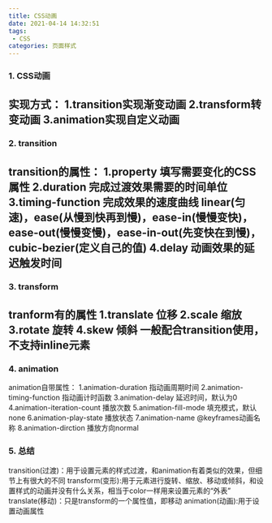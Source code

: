 ```yaml
---
title: CSS动画
date: 2021-04-14 14:32:51
tags:
 - CSS
categories: 页面样式
---
```

### 1. CSS动画
实现方式：
1.transition实现渐变动画
2.transform转变动画
3.animation实现自定义动画
---
### 2. transition
transition的属性：
1.property
填写需要变化的CSS属性
2.duration
完成过渡效果需要的时间单位
3.timing-function
完成效果的速度曲线
linear(匀速)，ease(从慢到快再到慢)，ease-in(慢慢变快)，ease-out(慢慢变慢)，ease-in-out(先变快在到慢)，cubic-bezier(定义自己的值)
4.delay
动画效果的延迟触发时间
---
### 3. transform
tranform有的属性
1.translate 位移
2.scale 缩放
3.rotate 旋转
4.skew 倾斜
一般配合transition使用，不支持inline元素
---
### 4. animation
animation自带属性：
1.animation-duration
指动画周期时间
2.animation-timing-function
指动画计时函数
3.animation-delay
延迟时间，默认为0
4.animation-iteration-count
播放次数
5.animation-fill-mode
填充模式，默认none
6.animation-play-state
播放状态
7.animation-name
@keyframes动画名称
8.animation-dirction
播放方向normal
### 5. 总结
transition(过渡)：用于设置元素的样式过渡，和animation有着类似的效果，但细节上有很大的不同
transform(变形):用于元素进行旋转、缩放、移动或倾斜，和设置样式的动画并没有什么关系，相当于color一样用来设置元素的“外表”
translate(移动)：只是transform的一个属性值，即移动
animation(动画):用于设置动画属性

